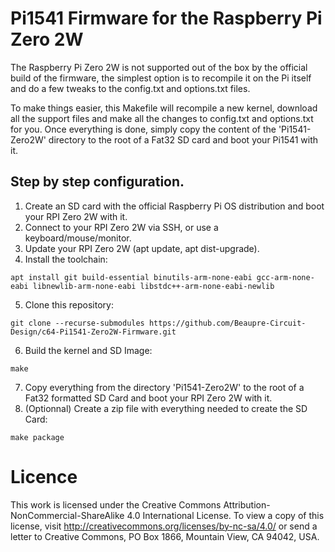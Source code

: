 # Pi1541 Firmware for the Raspberry Pi Zero 2W

The Raspberry Pi Zero 2W is not supported out of the box by the official build of the firmware, the simplest option is to recompile it on the Pi itself and do a few tweaks to the config.txt and options.txt files.

To make things easier, this Makefile will recompile a new kernel, download all the support files and make all the changes to config.txt and options.txt for you. Once everything is done, simply copy the content of the 'Pi1541-Zero2W' directory to the root of a Fat32 SD card and boot your Pi1541 with it.

## Step by step configuration.

1. Create an SD card with the official Raspberry Pi OS distribution and boot your RPI Zero 2W with it.
2. Connect to your RPI Zero 2W via SSH, or use a keyboard/mouse/monitor.
3. Update your RPI Zero 2W (apt update, apt dist-upgrade).
4. Install the toolchain:

```
apt install git build-essential binutils-arm-none-eabi gcc-arm-none-eabi libnewlib-arm-none-eabi libstdc++-arm-none-eabi-newlib
```

5. Clone this repository: 

```
git clone --recurse-submodules https://github.com/Beaupre-Circuit-Design/c64-Pi1541-Zero2W-Firmware.git
```

6. Build the kernel and SD Image:

```
make
```

7. Copy everything from the directory 'Pi1541-Zero2W' to the root of a Fat32 formatted SD Card and boot your RPI Zero 2W with it.
8. (Optionnal) Create a zip file with everything needed to create the SD Card:

```
make package
```

# Licence

This work is licensed under the Creative Commons Attribution-NonCommercial-ShareAlike 4.0 International License. To view a copy of this license, visit http://creativecommons.org/licenses/by-nc-sa/4.0/ or send a letter to Creative Commons, PO Box 1866, Mountain View, CA 94042, USA.
